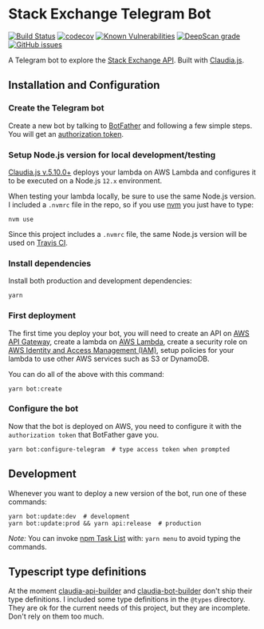 # Stack Exchange Telegram Bot

[![Build Status](https://travis-ci.com/jackdbd/stack-exchange-bot.svg?branch=master)](https://travis-ci.com/jackdbd/stack-exchange-bot) [![codecov](https://codecov.io/gh/jackdbd/stack-exchange-bot/branch/master/graph/badge.svg)](https://codecov.io/gh/jackdbd/stack-exchange-bot) [![Known Vulnerabilities](https://snyk.io//test/github/jackdbd/stack-exchange-bot/badge.svg?targetFile=package.json)](https://snyk.io//test/github/jackdbd/stack-exchange-bot?targetFile=package.json) [![DeepScan grade](https://deepscan.io/api/teams/3517/projects/8175/branches/93087/badge/grade.svg)](https://deepscan.io/dashboard#view=project&tid=3517&pid=8175&bid=93087) [![GitHub issues](https://img.shields.io/github/issues/jackdbd/stack-exchange-bot.svg)](https://github.com/jackdbd/stack-exchange-bot/issues/)

A Telegram bot to explore the [Stack Exchange API](https://api.stackexchange.com/docs). Built with [Claudia.js](https://claudiajs.com/).

## Installation and Configuration

### Create the Telegram bot

Create a new bot by talking to [BotFather](https://core.telegram.org/bots#3-how-do-i-create-a-bot) and following a few simple steps. You will get an [authorization token](https://core.telegram.org/bots#creating-a-new-bot).

### Setup Node.js version for local development/testing

[Claudia.js v.5.10.0+](https://www.claudiajs.com/news/2019/11/19/claudia-5.10.html) deploys your lambda on AWS Lambda and configures it to be executed on a Node.js `12.x` environment.

When testing your lambda locally, be sure to use the same Node.js version. I included a `.nvmrc` file in the repo, so if you use [nvm](https://github.com/nvm-sh/nvm) you just have to type:

```shell
nvm use
```

Since this project includes a `.nvmrc` file, the same Node.js version will be used on [Travis CI](https://docs.travis-ci.com/user/languages/javascript-with-nodejs#specifying-nodejs-versions-using-nvmrc).

### Install dependencies

Install both production and development dependencies:

```shell
yarn
```

### First deployment

The first time you deploy your bot, you will need to create an API on [AWS API Gateway](https://aws.amazon.com/api-gateway/), create a lambda on [AWS Lambda](https://aws.amazon.com/lambda/), create a security role on [AWS Identity and Access Management (IAM)](https://aws.amazon.com/iam/), setup policies for your lambda to use other AWS services such as S3 or DynamoDB.

You can do all of the above with this command:

```shell
yarn bot:create
```

### Configure the bot

Now that the bot is deployed on AWS, you need to configure it with the `authorization token` that BotFather gave you.

```shell
yarn bot:configure-telegram  # type access token when prompted
```

## Development

Whenever you want to deploy a new version of the bot, run one of these commands:

```shell
yarn bot:update:dev  # development
yarn bot:update:prod && yarn api:release  # production
```

*Note:* You can invoke [npm Task List](https://github.com/ruyadorno/ntl) with: `yarn menu` to avoid typing the commands.

## Typescript type definitions

At the moment [claudia-api-builder](https://www.claudiajs.com/claudia-api-builder.html) and [claudia-bot-builder](https://claudiajs.com/claudia-bot-builder.html) don't ship their type definitions. I included some type definitions in the `@types` directory. They are ok for the current needs of this project, but they are incomplete. Don't rely on them too much.
